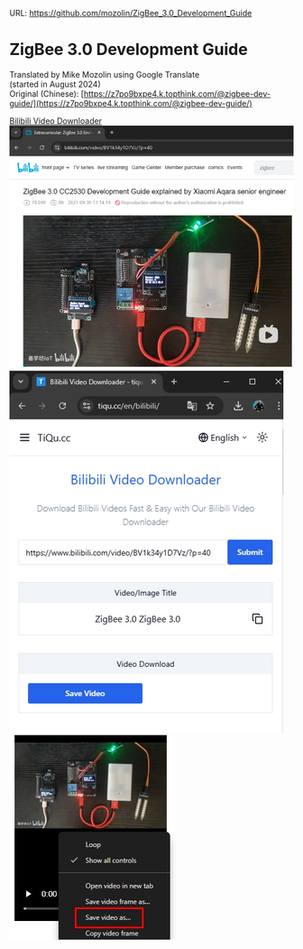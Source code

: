 URL: https://github.com/mozolin/ZigBee_3.0_Development_Guide  

# ZigBee 3.0 Development Guide
Translated by Mike Mozolin using Google Translate  
(started in August 2024)  
Original (Chinese): [https://z7po9bxpe4.k.topthink.com/@zigbee-dev-guide/](https://z7po9bxpe4.k.topthink.com/@zigbee-dev-guide/)  
  
[Bilibili Video Downloader](https://tiqu.cc/ru/bilibili/)  
![](img/bilibili_video_downloader_01.jpg)  
![](img/bilibili_video_downloader_02.jpg)  
![](img/bilibili_video_downloader_03.jpg)  
